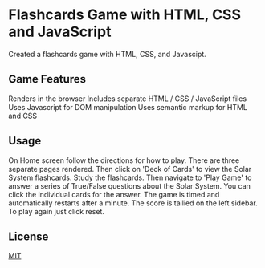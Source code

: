 # Flashcards Game with HTML, CSS and JavaScript

Created a flashcards game with HTML, CSS, and Javascipt.

## Game Features

Renders in the browser
Includes separate HTML / CSS / JavaScript files
Uses Javascript for DOM manipulation
Uses semantic markup for HTML and CSS

## Usage

On Home screen follow the directions for how to play. There are three separate pages rendered. Then click on 'Deck of Cards' to view the Solar System flashcards. Study the flashcards. Then navigate to 'Play Game' to answer a series of True/False questions about the Solar System. You can click the individual cards for the answer. The game is timed and automatically restarts after a minute. The score is tallied on the left sidebar. To play again just click reset. 


## License
[MIT](https://choosealicense.com/licenses/mit/)
